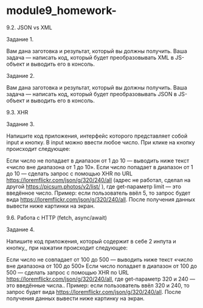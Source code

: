 # module9_homework-

9.2. JSON vs XML

Задание 1.

Вам дана заготовка и результат, который вы должны получить. Ваша задача — написать код, который будет преобразовывать XML в JS-объект и выводить его в консоль.

Задание 2.

Вам дана заготовка и результат, который вы должны получить. Ваша задача — написать код, который будет преобразовывать JSON в JS-объект и выводить его в консоль.

9.3. XHR

Задание 3.

Напишите код приложения, интерфейс которого представляет собой input и кнопку. В input можно ввести любое число. При клике на кнопку происходит следующее:

Если число не попадает в диапазон от 1 до 10 — выводить ниже текст «число вне диапазона от 1 до 10».
Если число попадает в диапазон от 1 до 10 — сделать запрос c помощью XHR по URL https://loremflickr.com/json/g/320/240/all (адрес не работал, сделал на другой https://picsum.photos/v2/list/ ), где get-параметр limit — это введённое число.
Пример: если пользователь ввёл 5, то запрос будет вида https://loremflickr.com/json/g/320/240/all.
После получения данных вывести ниже картинки на экран.

9.6. Работа с HTTP (fetch, async/await)

Задание 4.

Напишите код приложения, который содержит в себе 2 инпута и кнопку,, при нажатии происходит следующее:

Если число не совпадает от 100 до 500 — выводить ниже текст «число вне диапазона от 100 до 500»
Если число попадает в диапазон от 100 до 500 — сделать запрос c помощью XHR по URL https://loremflickr.com/json/g/320/240/all, где get-параметр 320 и 240 — это введённые числа..
Пример: если пользователь ввёл 320 и 240, то запрос будет вида https://loremflickr.com/json/g/320/240/all.
После получения данных вывести ниже картинку на экран.
